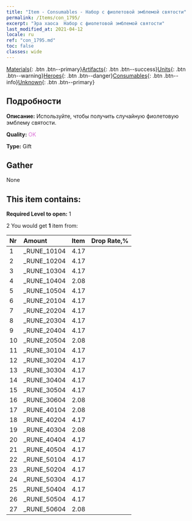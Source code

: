 ```yaml
---
title: "Item - Consumables - Набор с фиолетовой эмблемой святости"
permalink: /Items/con_1795/
excerpt: "Эра хаоса  Набор с фиолетовой эмблемой святости"
last_modified_at: 2021-04-12
locale: ru
ref: "con_1795.md"
toc: false
classes: wide
---
```

 [Materials](/ru/Items/){: .btn .btn--primary}[Artifacts](/ru/Items/Artifacts/){: .btn .btn--success}[Units](/ru/Items/Units/){: .btn .btn--warning}[Heroes](/ru/Items/Heroes/){: .btn .btn--danger}[Consumables](/ru/Items/Consumables/){: .btn .btn--info}[Unknown](/ru/Items/Unknown/){: .btn .btn--primary}

## Подробности
 **Описание:** Используйте, чтобы получить случайную фиолетовую эмблему святости.

 **Quality:** <span style="color: #DA70D6">OK</span>

 **Type:** Gift

## Gather

  None

## This item contains:

 **Required Level to open:** 1

 2 You would get **1** item  from:

  | Nr | Amount |     Item    | Drop Rate,% |
  |:---|:-------|:------------|:---------:|
  | 1 | _RUNE_10104 | 4.17 | 
  | 2 | _RUNE_10204 | 4.17 | 
  | 3 | _RUNE_10304 | 4.17 | 
  | 4 | _RUNE_10404 | 2.08 | 
  | 5 | _RUNE_10504 | 4.17 | 
  | 6 | _RUNE_20104 | 4.17 | 
  | 7 | _RUNE_20204 | 4.17 | 
  | 8 | _RUNE_20304 | 4.17 | 
  | 9 | _RUNE_20404 | 4.17 | 
  | 10 | _RUNE_20504 | 2.08 | 
  | 11 | _RUNE_30104 | 4.17 | 
  | 12 | _RUNE_30204 | 4.17 | 
  | 13 | _RUNE_30304 | 4.17 | 
  | 14 | _RUNE_30404 | 4.17 | 
  | 15 | _RUNE_30504 | 4.17 | 
  | 16 | _RUNE_30604 | 2.08 | 
  | 17 | _RUNE_40104 | 2.08 | 
  | 18 | _RUNE_40204 | 4.17 | 
  | 19 | _RUNE_40304 | 2.08 | 
  | 20 | _RUNE_40404 | 4.17 | 
  | 21 | _RUNE_40504 | 4.17 | 
  | 22 | _RUNE_50104 | 4.17 | 
  | 23 | _RUNE_50204 | 4.17 | 
  | 24 | _RUNE_50304 | 4.17 | 
  | 25 | _RUNE_50404 | 4.17 | 
  | 26 | _RUNE_50504 | 4.17 | 
  | 27 | _RUNE_50604 | 2.08 | 
